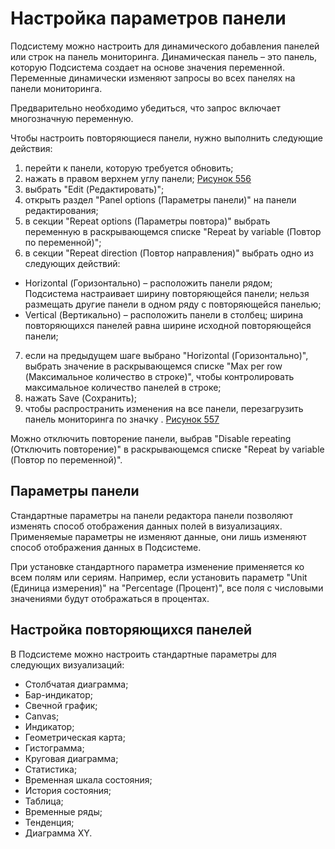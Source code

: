 # Настройка параметров панели

Подсистему можно настроить для динамического добавления панелей или строк на панель мониторинга. Динамическая панель – это панель, которую Подсистема создает на основе значения переменной. Переменные динамически изменяют запросы во всех панелях на панели мониторинга.

Предварительно необходимо убедиться, что запрос включает многозначную переменную.

Чтобы настроить повторяющиеся панели, нужно выполнить следующие действия:

1. перейти к панели, которую требуется обновить;
2. нажать  в правом верхнем углу панели;
  [Рисунок 556](/image64.png)
3. выбрать "Edit (Редактировать)";
4. открыть раздел "Panel options (Параметры панели)" на панели редактирования;
5. в секции "Repeat options (Параметры повтора)" выбрать переменную в раскрывающемся списке "Repeat by variable (Повтор по переменной)";
6. в секции "Repeat direction (Повтор направления)" выбрать одно из следующих действий:
  - Horizontal (Горизонтально) – расположить панели рядом; Подсистема настраивает ширину повторяющейся панели; нельзя размещать другие панели в одном ряду с повторяющейся панелью;
  - Vertical (Вертикально) – расположить панели в столбец; ширина повторяющихся панелей равна ширине исходной повторяющейся панели;
7. если на предыдущем шаге выбрано "Horizontal (Горизонтально)", выбрать значение в раскрывающемся списке "Max per row (Максимальное количество в строке)", чтобы контролировать максимальное количество панелей в строке;
8. нажать Save (Сохранить);
9. чтобы распространить изменения на все панели, перезагрузить панель мониторинга по значку .
  [Рисунок 557](/image75.png)

Можно отключить повторение панели, выбрав "Disable repeating (Отключить повторение)" в раскрывающемся списке "Repeat by variable (Повтор по переменной)".

## Параметры панели

Стандартные параметры на панели редактора панели позволяют изменять способ отображения данных полей в визуализациях. Применяемые параметры не изменяют данные, они лишь изменяют способ отображения данных в Подсистеме.

При установке стандартного параметра изменение применяется ко всем полям или сериям. Например, если установить параметр "Unit (Единица измерения)" на "Percentage (Процент)", все поля с числовыми значениями будут отображаться в процентах.

## Настройка повторяющихся панелей

В Подсистеме можно настроить стандартные параметры для следующих визуализаций:

- Столбчатая диаграмма;
- Бар-индикатор;
- Свечной график;
- Canvas;
- Индикатор;
- Геометрическая карта;
- Гистограмма;
- Круговая диаграмма;
- Статистика;
- Временная шкала состояния;
- История состояния;
- Таблица;
- Временные ряды;
- Тенденция;
- Диаграмма XY.